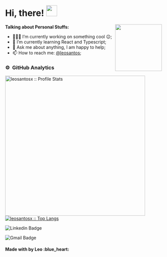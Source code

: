  # Hi, there! <img src="https://media.giphy.com/media/hvRJCLFzcasrR4ia7z/giphy.gif" width="35px">
 
 <img align='right' src='https://github.com/Rishit-dagli/Rishit-dagli/blob/master/images/octocat-anime.gif' width='150"'>

**Talking about Personal Stuffs:**

- 👨🏽‍💻 I’m currently working on something cool :wink:;
- 🌱 I’m currently learning React and Typescript; 
- 💬 Ask me about anything, I am happy to help;
- 📫 How to reach me: [@leosantos](https://www.linkedin.com/in/leonardosant02/);
 
### ⚙️ &nbsp;GitHub Analytics

<p>
  <a href="https://github.com/leosantosx">
   <img width="450px" src="https://github-readme-stats.vercel.app/api?username=leosantosx&show_icons=true&theme=omni" alt="leosantosx :: Profile Stats" />
   <img src="https://github-readme-stats.vercel.app/api/top-langs/?username=leosantosx&langs_count=6&theme=omni&layout=compact" alt="leosantosx :: Top Langs" />
  </a>
</p>


<footer>

 ![Linkedin Badge](https://img.shields.io/badge/-Pushpneet_Singh-blue?style=flat-square&logo=Linkedin&logoColor=white&link=https://www.linkedin.com/in/leonardosant02)
  
 ![Gmail Badge](https://img.shields.io/badge/leonardosaint748@gmail.com-c14438?style=flat-square&logo=Gmail&logoColor=white&link=mailto:leonardosaint748@gmail.com)
  
 <h4>Made with by Leo :blue_heart:</h4>
</footer>



